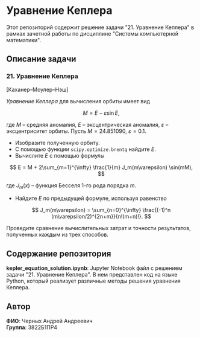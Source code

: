 # Уравнение Кеплера

Этот репозиторий содержит решение задачи "21. Уравнение Кеплера" в рамках зачетной работы по дисциплине "Системы компьютерной математики".

## Описание задачи

### 21. Уравнение Кеплера
[Каханер–Моулер–Нэш]

*Уравнение Кеплера* для вычисления орбиты имеет вид

$$
    M=E-\varepsilon\sin E,
$$

где $M$ – средняя аномалия, $E$ – эксцентрическая аномалия, $\varepsilon$ – эксцентриситет орбиты.
Пусть $M=24.851090$, $\varepsilon=0.1$. 
  * Изобразите полученную орбиту.
  * С помощью функции `scipy.optimize.brentq` найдите $E$.
  * Вычислите $E$ с помощью формулы
  
  $$
    E = M + 2\sum_{m=1}^{\infty} \frac{1}{m} J_m(m\varepsilon) \sin(mM),
  $$
  
  где $J_m(x)$ – функция Бесселя $1$-го рода порядка $m$.
  * Найдите $E$ по предыдущей формуле, используя равенство
  
  $$
    J_m(m\varepsilon) = \sum_{n=0}^{\infty} \frac{(-1)^n (m\varepsilon/2)^{2n+m}}{n!(m+n)!}.
  $$

Проведите сравнение вычислительных затрат и точности результатов, полученных каждым из трех способов.

## Содержание репозитория

**kepler_equation_solution.ipynb**: Jupyter Notebook файл с решением задачи "21. Уравнение Кеплера". В нем представлен код на языке Python, который реализует различные методы решения уравнения Кеплера.

## Автор

**ФИО**: Черных Андрей Андреевич   
**Группа**: 3822Б1ПР4
